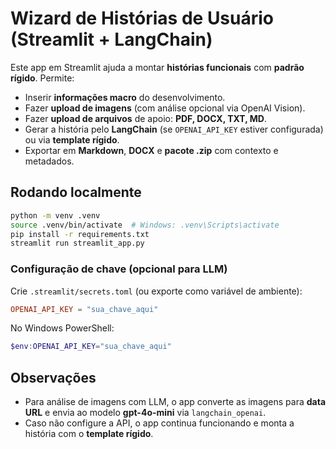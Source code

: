 # Wizard de Histórias de Usuário (Streamlit + LangChain)

Este app em Streamlit ajuda a montar **histórias funcionais** com **padrão rígido**. Permite:
- Inserir **informações macro** do desenvolvimento.
- Fazer **upload de imagens** (com análise opcional via OpenAI Vision).
- Fazer **upload de arquivos** de apoio: **PDF, DOCX, TXT, MD**.
- Gerar a história pelo **LangChain** (se `OPENAI_API_KEY` estiver configurada) ou via **template rígido**.
- Exportar em **Markdown**, **DOCX** e **pacote .zip** com contexto e metadados.

## Rodando localmente

```bash
python -m venv .venv
source .venv/bin/activate  # Windows: .venv\Scripts\activate
pip install -r requirements.txt
streamlit run streamlit_app.py
```

### Configuração de chave (opcional para LLM)

Crie `.streamlit/secrets.toml` (ou exporte como variável de ambiente):

```toml
OPENAI_API_KEY = "sua_chave_aqui"
```

No Windows PowerShell:
```powershell
$env:OPENAI_API_KEY="sua_chave_aqui"
```

## Observações
- Para análise de imagens com LLM, o app converte as imagens para **data URL** e envia ao modelo **gpt-4o-mini** via `langchain_openai`.
- Caso não configure a API, o app continua funcionando e monta a história com o **template rígido**.
